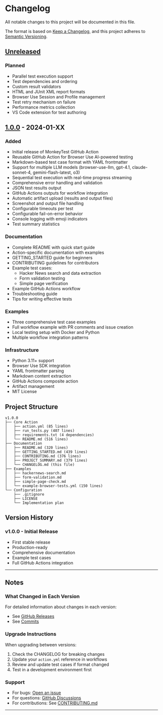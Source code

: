 # Changelog

All notable changes to this project will be documented in this file.

The format is based on [Keep a Changelog](https://keepachangelog.com/en/1.0.0/),
and this project adheres to [Semantic Versioning](https://semver.org/spec/v2.0.0.html).

## [Unreleased]

### Planned
- Parallel test execution support
- Test dependencies and ordering
- Custom result validators
- HTML and JUnit XML report formats
- Browser Use Session and Profile management
- Test retry mechanism on failure
- Performance metrics collection
- VS Code extension for test authoring

## [1.0.0] - 2024-01-XX

### Added
- Initial release of MonkeyTest GitHub Action
- Reusable GitHub Action for Browser Use AI-powered testing
- Markdown-based test case format with YAML frontmatter
- Support for multiple LLM models (browser-use-llm, gpt-4.1, claude-sonnet-4, gemini-flash-latest, o3)
- Sequential test execution with real-time progress streaming
- Comprehensive error handling and validation
- JSON test results output
- GitHub Actions outputs for workflow integration
- Automatic artifact upload (results and output files)
- Screenshot and output file handling
- Configurable timeouts per test
- Configurable fail-on-error behavior
- Console logging with emoji indicators
- Test summary statistics

### Documentation
- Complete README with quick start guide
- Action-specific documentation with examples
- GETTING_STARTED guide for beginners
- CONTRIBUTING guidelines for contributors
- Example test cases:
  - Hacker News search and data extraction
  - Form validation testing
  - Simple page verification
- Example GitHub Actions workflow
- Troubleshooting guide
- Tips for writing effective tests

### Examples
- Three comprehensive test case examples
- Full workflow example with PR comments and issue creation
- Local testing setup with Docker and Python
- Multiple workflow integration patterns

### Infrastructure
- Python 3.11+ support
- Browser Use SDK integration
- YAML frontmatter parsing
- Markdown content extraction
- GitHub Actions composite action
- Artifact management
- MIT License

## Project Structure

```
v1.0.0
├── Core Action
│   ├── action.yml (85 lines)
│   ├── run_tests.py (407 lines)
│   ├── requirements.txt (4 dependencies)
│   └── README.md (516 lines)
├── Documentation
│   ├── README.md (320 lines)
│   ├── GETTING_STARTED.md (439 lines)
│   ├── CONTRIBUTING.md (376 lines)
│   ├── PROJECT_SUMMARY.md (379 lines)
│   └── CHANGELOG.md (this file)
├── Examples
│   ├── hackernews-search.md
│   ├── form-validation.md
│   ├── simple-page-check.md
│   └── example-browser-tests.yml (150 lines)
└── Configuration
    ├── .gitignore
    ├── LICENSE
    └── Implementation plan
```

## Version History

### v1.0.0 - Initial Release
- First stable release
- Production-ready
- Comprehensive documentation
- Example test cases
- Full GitHub Actions integration

---

## Notes

### What Changed in Each Version

For detailed information about changes in each version:
- See [GitHub Releases](https://github.com/yourusername/monkeytest/releases)
- See [Commits](https://github.com/yourusername/monkeytest/commits/main)

### Upgrade Instructions

When upgrading between versions:
1. Check the CHANGELOG for breaking changes
2. Update your `action.yml` reference in workflows
3. Review and update test cases if format changed
4. Test in a development environment first

### Support

- For bugs: [Open an issue](https://github.com/yourusername/monkeytest/issues)
- For questions: [GitHub Discussions](https://github.com/yourusername/monkeytest/discussions)
- For contributions: See [CONTRIBUTING.md](CONTRIBUTING.md)

---

[Unreleased]: https://github.com/yourusername/monkeytest/compare/v1.0.0...HEAD
[1.0.0]: https://github.com/yourusername/monkeytest/releases/tag/v1.0.0